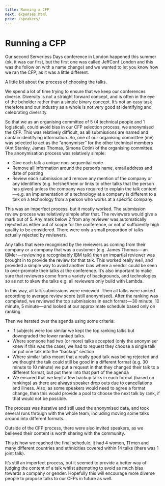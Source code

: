 ```yaml
---
title: Running a CFP
next: expenses.html
prev: /speakers/
---
```


# Running a CFP

Our second Serverless Days conference in London happened this summer (ok, it was our first, but the first one was called JeffConf London and this was the follow on with a name change) and we wanted to let you know how we ran the CFP, as it was a little different.

A little bit about the process of choosing the talks.

We spend a lot of time trying to ensure that we keep our conferences diverse. Diversity is not a straight forward concept, and is often in the eye of the beholder rather than a simple binary concept. It’s not an easy task therefore and our industry as a whole is not very good at identifying and celebrating diversity.

So that we as an organising committee of 5 (4 technical people and 1 logistical), could avoid bias in our CFP selection process, we anonymised the CFP. This was relatively difficult, as all submissions are named and contain identifying information. So, one of our organising committee (me) was selected to act as the “anonymiser” for the other technical members (Ant Stanley, James Thomas, Simona Cotin) of the organising committee. The anonymisation process was relatively simple:

-   Give each talk a unique non-sequential code
-   Remove all information around the person’s name, email address and date of posting
-   Review each submission and remove any mention of the company or any identifiers (e.g. he/she/them or links to other talks that the person has given) unless the company was required to explain the talk content — e.g. an implementation of a technology at a company is different to a talk on a technology from a person who works at a specific company.

This was an imperfect process, but it mostly worked. The submission review process was relatively simple after that. The reviewers would give a mark out of 5. Any mark below 2 from any reviewer was automatically rejected as either out of scope for the conference, or not of sufficiently high quality to be considered. There were only a small proportion of talks actually rejected by reviewers.

Any talks that were recognised by the reviewers as coming from their company or a company that was a customer (e.g. James Thomas — an IBMer — reviewing a recognisably IBM talk) then an impartial reviewer was brought in to provide the review for that talk. This worked really well, and provided a simple way to avoid another bias where a vendor could be seen to over-promote their talks at the conference. It’s also important to make sure that reviewers come from a variety of backgrounds, and technologies so as not to skew the talks e.g. all reviewers only build with Lambda.

In this way, all talk submissions were reviewed. Then all talks were ranked according to average review score (still anonymised). After the ranking was completed, we reviewed the top submissions in each format — 30 minute, 10 minute, 5 minute — and looked at our approximate schedule based only on ranking.

Then we iterated over the agenda using some criteria:

- If subjects were too similar we kept the top ranking talks but downgraded the lower ranked talks.
- Where someone had two (or more) talks accepted (only the anonymiser knew if this was the case), we had to request they choose a single talk or put one talk into the “backup” section
- Where similar talks meant that a really good talk was being rejected and we thought the talk could still be good in a different format (e.g. 30 minute to 10 minute) we put a request in that they changed their talk to a different format, but put them into that part of the agenda
- We ensured that we kept a few backup talks in each format (based on rankings) as there are always speaker drop outs due to cancellations and illness. Also, as some speakers would need to agree a format change, then this would provide a pool to choose the next talk by rank, if that would not be possible.

The process was iterative and still used the anonymised data, and took several runs through with the whole team, including moving some talks around into different formats.

Outside of the CFP process, there were also invited speakers, as we believed their content is worth sharing with the community.

This is how we reached the final schedule. it had 4 women, 11 men and many different countries and ethnicities covered within 14 talks (there was 1 joint talk).

It’s still an imperfect process, but it seemed to provide a better way of judging the content of a talk whilst attempting to avoid as much bias towards a company or gender. Hopefully this will encourage more diverse people to propose talks to our CFPs in future as well.